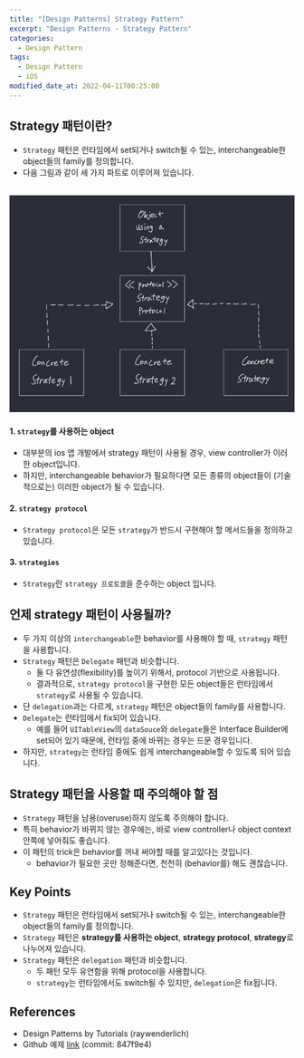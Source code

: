 ```yaml
---
title: "[Design Patterns] Strategy Pattern"
excerpt: "Design Patterns - Strategy Pattern"
categories: 
  - Design Pattern
tags:
  - Design Pattern
  - iOS
modified_date_at: 2022-04-11T00:25:00
---
```

## Strategy 패턴이란?  
* `Strategy` 패턴은 런타임에서 set되거나 switch될 수 있는, interchangeable한 object들의 family를 정의합니다.  
* 다음 그림과 같이 세 가지 파트로 이루어져 있습니다.  
<br>
<center><img src="/assets/images/design_pattern/strategy_pattern/strategy_pattern_black.png"></center>

#### 1. `strategy`를 사용하는 object  
* 대부분의 ios 앱 개발에서 strategy 패턴이 사용될 경우, view controller가 이러한 object입니다.  
* 하지만, interchangeable behavior가 필요하다면 모든 종류의 object들이 (기술적으로는) 이러한 object가 될 수 있습니다.
#### 2. `strategy protocol`  
* `Strategy protocol`은 모든 `strategy`가 반드시 구현해야 할 메서드들을 정의하고 있습니다.  
#### 3. `strategies`  
* `Strategy`란 `strategy 프로토콜`을 준수하는 object 입니다.  

## 언제 strategy 패턴이 사용될까?  
* 두 가지 이상의 `interchangeable`한 behavior를 사용해야 할 때, `strategy` 패턴을 사용합니다.  
* `Strategy` 패턴은 `Delegate` 패턴과 비슷합니다.  
  * 둘 다 유연성(flexibility)를 높이기 위해서, protocol 기반으로 사용됩니다.  
  * 결과적으로, `strategy protocol`을 구현한 모든 object들은 런타임에서 `strategy`로 사용될 수 있습니다.  
* 단 `delegation`과는 다르게, `strategy` 패턴은 object들의 family를 사용합니다.  
* `Delegate`는 런타임에서 fix되어 있습니다.  
  * 예를 들어 `UITableView`의 `dataSouce`와 `delegate`들은 Interface Builder에 set되어 있기 때문에, 런타임 중에 바뀌는 경우는 드문 경우입니다.  
* 하지만, `strategy`는 런타임 중에도 쉽게 interchangeable할 수 있도록 되어 있습니다.  

## Strategy 패턴을 사용할 때 주의해야 할 점  
* `Strategy` 패턴을 남용(overuse)하지 않도록 주의해야 합니다.  
* 특히 behavior가 바뀌지 않는 경우에는, 바로 view controller나 object context 안쪽에 넣어줘도 좋습니다.  
* 이 패턴의 trick은 behavior를 꺼내 써야할 때를 알고있다는 것입니다.  
  * behavior가 필요한 곳만 정해준다면, 천천히 (behavior를) 해도 괜찮습니다.  

## Key Points  
* `Strategy` 패턴은 런타임에서 set되거나 switch될 수 있는, interchangeable한 object들의 family를 정의합니다.  
* `Strategy` 패턴은 **strategy를 사용하는 object**, **strategy protocol**, **strategy**로 나누어져 있습니다.  
* `Strategy` 패턴은 `delegation` 패턴과 비슷합니다.  
  * 두 패턴 모두 유연함을 위해 protocol을 사용합니다.  
  * `strategy`는 런타임에서도 switch될 수 있지만, `delegation`은 fix됩니다.  

## References  
* Design Patterns by Tutorials (raywenderlich)  
* Github 예제 [link](https://github.com/seungchann/fundamental-design-pattern-example/tree/main) (commit: 847f9e4)  
